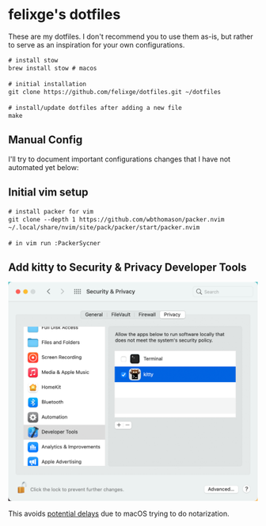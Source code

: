 # felixge's dotfiles

These are my dotfiles. I don't recommend you to use them as-is, but rather to serve as an inspiration for your own configurations.

```
# install stow
brew install stow # macos

# initial installation
git clone https://github.com/felixge/dotfiles.git ~/dotfiles

# install/update dotfiles after adding a new file
make
```

## Manual Config

I'll try to document important configurations changes that I have not automated yet below:

## Initial vim setup

```
# install packer for vim
git clone --depth 1 https://github.com/wbthomason/packer.nvim ~/.local/share/nvim/site/pack/packer/start/packer.nvim

# in vim run :PackerSycner
```

## Add kitty to Security & Privacy Developer Tools

![](./kitty-dev-tools.png)

This avoids [potential delays](https://sigpipe.macromates.com/2020/macos-catalina-slow-by-design/) due to macOS trying to do notarization.
